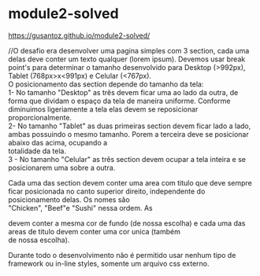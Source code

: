 # module2-solved
https://gusantoz.github.io/module2-solved/

//O desafio era desenvolver uma pagina simples com 3 section, cada uma delas deve conter um texto qualquer (lorem ipsum). Devemos usar break point's para determinar o tamanho  desenvolvido para Desktop (>992px), Tablet (768px>x<991px) e Celular (<767px).<br>
O posicionamento das section depende do tamanho da tela:<br>
1- No tamanho "Desktop" as três devem ficar uma ao lado da outra, de forma que dividam o espaço da tela de maneira uniforme. Conforme diminuimos ligeriamente a tela elas devem se reposicionar proporcionalmente.<br>
2- No tamanho "Tablet" as duas primeiras section devem ficar lado a lado, ambas possuindo o mesmo tamanho. Porem a terceira deve se posicionar abaixo das acima, ocupando a <br> totalidade da tela.<br>
3 - No tamanho "Celular" as três section devem ocupar a tela inteira e se posicionarem uma sobre a outra.<br>

Cada uma das section devem conter uma area com titulo que deve sempre ficar posicionada no canto superior direito, independente do posicionamento delas. Os nomes são <br>"Chicken", "Beef"e "Sushi" nessa ordem. As <section> devem conter a mesma cor de fundo (de nossa escolha) e cada uma das areas de titulo devem conter uma cor unica (também <br> de nossa escolha).<br>

Durante todo o desenvolvimento não é permitido usar nenhum tipo de framework ou in-line styles, somente um arquivo css externo.
